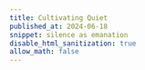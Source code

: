 ```yaml
---
title: Cultivating Quiet
published_at: 2024-06-18
snippet: silence as emanation
disable_html_sanitization: true
allow_math: false
---
```


<!-- <canvas id="cnv"></canvas> -->

<script src="/scripts/c2.min.js"></script>

<script>
   // import { openSimplexNoise2D } from "https://deno.land/x/noise/mod.ts";
   // import { makeNoise2D } from "https://deno.land/x/open-simplex-noise/mod.ts"
   // import * as c2 from "/scripts/c2.js"
   // import { Perlin } from "/scripts/c2.js"

   // class FloatingSquare {
   //    constructor(websocket) {
   //       this.ws       = websocket
   //       this.speed    = 0.0001
   //       // this.noise2D  = openSimplexNoise2D (Math.random () * MAX)
   //       // this.noise2D  = makeNoise2D (Math.random () * MAX)
   //       this.noise2D = new c2.Perlin ()
   //       this.x = Math.random () * MAX
   //       this.y = Math.random () * MAX
   //    }

   //    send_data (t) {
   //       const adj_t = t * this.speed

   //       const data = {
   //          type : `data`,
   //          body : {
   //             x: this.noise2D (adj_t + this.x, this.y),
   //             y: this.noise2D (this.x, adj_t + this.y)
   //          }
   //       }

   //       if (this.ws.readyState == 1) this.ws.send (JSON.stringify (data))

   //    }
   // }

   document.body.style.margin   = 0
   document.body.style.overflow = `hidden`
   document.body.style.background = `black`

   const cnv = document.createElement (`canvas`)
   cnv.style.position = `absolute`
   cnv.style.top = `0px`
   cnv.style.zIndex = -1
   document.body.appendChild (cnv)

   const ctx = cnv.getContext(`2d`)

   function resize_canvas () {
      cnv.width = innerWidth
      cnv.height = innerHeight
   }

   resize_canvas ()

   window.onresize = resize_canvas

   class Squuare {
      constructor (ctx) {
         this.ctx         = ctx

         this.frame_count = 1

         const short_side = innerWidth > innerHeight ? innerHeight : innerWidth

         this.size = { 
            x: short_side / 6,
            y: short_side / 6
         }

         this.pos          = {}

         this.last_pos     = {}

         this.colour       = `white`

         this.child        = []
         this.cur_gen      = 0
         this.tot_gen      = 128
         this.child_exists = false

         this.is_pressed   = false

      }

      update_pos (p) {
         Object.assign (this.last_pos, this.pos)
         Object.assign (this.pos, p)
         if (this.child_exists) this.child.update_pos (this.last_pos)
      }

      draw () {

         // console.log (this.cur_gen)

         if (this.child_exists) this.child.draw ()

         const mid = { 
            x: innerWidth / 2,
            y: innerHeight / 2
         }

         const p = this.cur_gen / this.tot_gen


         const new_pos = {
            x: this.pos.x * (1 - p),
            y: this.pos.y * (1 - p)
         }

         const new_size = {
            x: (this.size.x * (1 - p)) + (p * innerWidth),
            y: (this.size.y * (1 - p)) + (p * innerHeight),
         }

         let x = new_pos.x * (1 - p)
         x += 1
         x *= mid.x
         // x *= innerWidth
         x -= new_size.x / 2

         let y = new_pos.y * (1 - p)
         y += 1
         y *= mid.y
         // y *= innerHeight
         y -= new_size.y / 2

         let colour_sig = (this.frame_count / (this.tot_gen * 8)) * Math.PI
         colour_sig = Math.cos (colour_sig) + 1
         colour_sig *= 127.5


         if (this.is_pressed) {
            this.ctx.fillStyle = `turquoise` 
            this.ctx.fillRect (0, 0, innerWidth, innerHeight)

            this.ctx.fillStyle = `deeppink` 
            this.ctx.fillRect (x, y, new_size.x, new_size.y)
         }

         else {
            this.ctx.fillStyle = `rgb(${ colour_sig }, ${ colour_sig }, ${ colour_sig })`
            this.ctx.fillRect (x, y, new_size.x, new_size.y)
         }

         const birth_frame = (this.frame_count % (2 ** 4)) == 0
         if (!this.child_exists && birth_frame) this.birth ()

         this.frame_count++
      }

      get_coords () {

         let x = this.pos.x
         x += 1
         x *= innerWidth / 2
         x -= this.size.x / 2

         let y = this.pos.y
         y += 1
         y *= innerHeight / 2
         y -= this.size.y / 2

         return { x: x, y: y}
      }

      birth () {
         if (this.cur_gen < this.tot_gen) {
            this.child = new Squuare (this.ctx)
            this.child_exists = true
            this.child.cur_gen = this.cur_gen + 1
            Object.assign (this.child.pos, this.last_pos)
         }
      }

      on_pointer_down (e) {
         const coords = this.get_coords ()
         const in_L = e.x > coords.x
         const in_T = e.y > coords.y
         const in_R = e.x < coords.x + this.size.x
         const in_B = e.y < coords.y + this.size.y

         if (in_L && in_T && in_R && in_B) {
            this.is_pressed = true
            this.pos.x = (e.x * 2 / innerWidth)  - 1
            this.pos.y = (e.y * 2 / innerHeight) - 1
         }
      }

      on_pointer_move (e) {
         if (this.is_pressed) {
            this.pos.x = (e.x * 2 / innerWidth)  - 1
            this.pos.y = (e.y * 2 / innerHeight) - 1
         }
      }

      on_pointer_up () {
         this.is_pressed = false
      }
   }

   const squuare = new Squuare (ctx)

   // console.dir (cnv)

   cnv.onpointerdown = e => squuare.on_pointer_down (e)
   cnv.onpointermove = e => squuare.on_pointer_move (e)
   cnv.onpointerup   = e => squuare.on_pointer_up ()

   const perlin = new c2.Perlin ()

   const offset = {
      x: Math.random () * 100,
      y: Math.random () * 100
   }

   let t = Date.now ()
   const speed = 0.0005

   function draw_frame () {
      t += speed
      ctx.fillStyle = `deeppink`
      ctx.fillRect (0, 0, innerWidth, innerHeight)
      const new_pos = {
         x: perlin.noise (offset.x + t, offset.y) * 2 - 1,
         y: perlin.noise (offset.x, offset.y + t) * 2 - 1
      }
      if (!squuare.is_pressed) {
         squuare.update_pos (new_pos)
      }
      squuare.draw ()
      requestAnimationFrame (draw_frame)
   }

   draw_frame ()

</script>